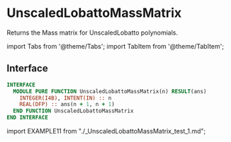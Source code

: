 # UnscaledLobattoMassMatrix

Returns the Mass matrix for UnscaledLobatto polynomials.

import Tabs from '@theme/Tabs';
import TabItem from '@theme/TabItem';

## Interface

<Tabs>
<TabItem value="interface" label="܀ Interface" default>

```fortran
INTERFACE
  MODULE PURE FUNCTION UnscaledLobattoMassMatrix(n) RESULT(ans)
    INTEGER(I4B), INTENT(IN) :: n
    REAL(DFP) :: ans(n + 1, n + 1)
  END FUNCTION UnscaledLobattoMassMatrix
END INTERFACE
```

</TabItem>

<TabItem value="example" label="️܀ See example">

import EXAMPLE11 from "./_UnscaledLobattoMassMatrix_test_1.md";

<EXAMPLE11 />

</TabItem>

<TabItem value="close" label="↢ ">

</TabItem>
</Tabs>

